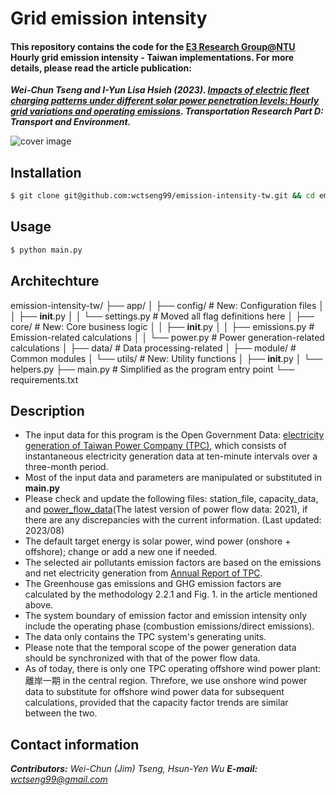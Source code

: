 # Grid emission intensity

#### This repository contains the code for the [E3 Research Group@NTU](https://www.e3group.caece.net) **Hourly grid emission intensity - Taiwan** implementations. For more details, please read the article publication:
***Wei-Chun Tseng and I-Yun Lisa Hsieh (2023). [Impacts of electric fleet charging patterns under different solar power penetration levels: Hourly grid variations and operating emissions](https://doi.org/10.1016/j.trd.2023.103848). Transportation Research Part D: Transport and Environment.***

![cover image](cover.png)

## Installation

```bash
$ git clone git@github.com:wctseng99/emission-intensity-tw.git && cd emission-intensity-tw
```

## Usage

```bash
$ python main.py
```

## Architechture
emission-intensity-tw/
├── app/
│   ├── config/           # New: Configuration files
│   │   ├── __init__.py
│   │   └── settings.py   # Moved all flag definitions here
│   ├── core/             # New: Core business logic
│   │   ├── __init__.py
│   │   ├── emissions.py  # Emission-related calculations
│   │   └── power.py      # Power generation-related calculations
│   ├── data/            # Data processing-related
│   ├── module/          # Common modules
│   └── utils/           # New: Utility functions
│       ├── __init__.py
│       └── helpers.py
├── main.py              # Simplified as the program entry point
└── requirements.txt


## Description
- The input data for this program is the Open Government Data: [electricity generation of Taiwan Power Company (TPC)](https://data.gov.tw/dataset/37331), which consists of instantaneous electricity generation data at ten-minute intervals over a three-month period.
- Most of the input data and parameters are manipulated or substituted in **main.py**
- Please check and update the following files: station_file, capacity_data, and [power_flow_data](https://data.gov.tw/en/datasets/37326)(The latest version of power flow data: 2021), if there are any discrepancies with the current information. (Last updated: 2023/08)
- The default target energy is solar power, wind power (onshore + offshore); change or add a new one if needed.
- The selected air pollutants emission factors are based on the emissions and net electricity generation from [Annual Report of TPC](https://www.taipower.com.tw/upload/43/43_05/111年電業年報.pdf?230829).
- The Greenhouse gas emissions and GHG emission factors are calculated by the methodology 2.2.1 and Fig. 1. in the article mentioned above.
- The system boundary of emission factor and emission intensity only include the operating phase (combustion emissions/direct emissions).
- The data only contains the TPC system's generating units.
- Please note that the temporal scope of the power generation data should be synchronized with that of the power flow data.
- As of today, there is only one TPC operating offshore wind power plant: 離岸一期 in the central region. Threfore, we use onshore wind power data to substitute for offshore wind power data for subsequent calculations, provided that the capacity factor trends are similar between the two.


## Contact information
***Contributors:** Wei-Chun (Jim) Tseng, Hsun-Yen Wu*
***E-mail:** wctseng99@gmail.com*
